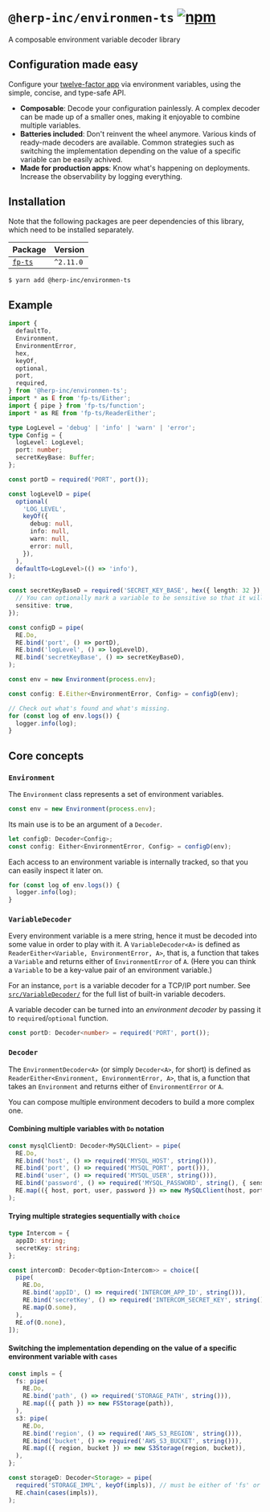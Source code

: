 # `@herp-inc/environmen-ts` [![npm](https://img.shields.io/npm/v/@herp-inc/environmen-ts)](https://www.npmjs.com/package/@herp-inc/environmen-ts)

A composable environment variable decoder library

## Configuration made easy

Configure your [twelve-factor app](https://12factor.net/) via environment variables, using the simple, concise, and type-safe API.

- **Composable**: Decode your configuration painlessly. A complex decoder can be made up of a smaller ones, making it enjoyable to combine multiple variables.
- **Batteries included**: Don't reinvent the wheel anymore. Various kinds of ready-made decoders are available. Common strategies such as switching the implementation depending on the value of a specific variable can be easily achived.
- **Made for production apps**: Know what's happening on deployments. Increase the observability by logging everything.

## Installation

Note that the following packages are peer dependencies of this library, which need to be installed separately.

| Package                                        | Version   |
| ---------------------------------------------- | --------- |
| [`fp-ts`](https://www.npmjs.com/package/fp-ts) | `^2.11.0` |

```sh
$ yarn add @herp-inc/environmen-ts
```

## Example

```typescript
import {
  defaultTo,
  Environment,
  EnvironmentError,
  hex,
  keyOf,
  optional,
  port,
  required,
} from '@herp-inc/environmen-ts';
import * as E from 'fp-ts/Either';
import { pipe } from 'fp-ts/function';
import * as RE from 'fp-ts/ReaderEither';

type LogLevel = 'debug' | 'info' | 'warn' | 'error';
type Config = {
  logLevel: LogLevel;
  port: number;
  secretKeyBase: Buffer;
};

const portD = required('PORT', port());

const logLevelD = pipe(
  optional(
    'LOG_LEVEL',
    keyOf({
      debug: null,
      info: null,
      warn: null,
      error: null,
    }),
  ),
  defaultTo<LogLevel>(() => 'info'),
);

const secretKeyBaseD = required('SECRET_KEY_BASE', hex({ length: 32 }), {
  // You can optionally mark a variable to be sensitive so that it will not be logged.
  sensitive: true,
});

const configD = pipe(
  RE.Do,
  RE.bind('port', () => portD),
  RE.bind('logLevel', () => logLevelD),
  RE.bind('secretKeyBase', () => secretKeyBaseD),
);

const env = new Environment(process.env);

const config: E.Either<EnvironmentError, Config> = configD(env);

// Check out what's found and what's missing.
for (const log of env.logs()) {
  logger.info(log);
}
```

## Core concepts

### `Environment`

The `Environment` class represents a set of environment variables.

```typescript
const env = new Environment(process.env);
```

Its main use is to be an argument of a `Decoder`.

```typescript
let configD: Decoder<Config>;
const config: Either<EnvironmentError, Config> = configD(env);
```

Each access to an environment variable is internally tracked, so that you can easily inspect it later on.

```typescript
for (const log of env.logs()) {
  logger.info(log);
}
```

### `VariableDecoder`

Every environment variable is a mere string, hence it must be decoded into some value in order to play with it. A `VariableDecoder<A>` is defined as `ReaderEither<Variable, EnvironmentError, A>`, that is, a function that takes a `Variable` and returns either of `EnvironmentError` of `A`. (Here you can think a `Variable` to be a key-value pair of an environment variable.)

For an instance, `port` is a variable decoder for a TCP/IP port number. See [`src/VariableDecoder/`](./src/VariableDecoder) for the full list of built-in variable decoders.

A variable decoder can be turned into an _environment decoder_ by passing it to `required`/`optional` function.

```typescript
const portD: Decoder<number> = required('PORT', port());
```

### `Decoder`

The `EnvironmentDecoder<A>` (or simply `Decoder<A>`, for short) is defined as `ReaderEither<Environment, EnvironmentError, A>`, that is, a function that takes an `Environment` and returns either of `EnvironmentError` or `A`.

You can compose multiple environment decoders to build a more complex one.

#### Combining multiple variables with `Do` notation

```typescript
const mysqlClientD: Decoder<MySQLClient> = pipe(
  RE.Do,
  RE.bind('host', () => required('MYSQL_HOST', string())),
  RE.bind('port', () => required('MYSQL_PORT', port())),
  RE.bind('user', () => required('MYSQL_USER', string())),
  RE.bind('password', () => required('MYSQL_PASSWORD', string(), { sensitive: true })),
  RE.map(({ host, port, user, password }) => new MySQLClient(host, port, user, password)),
);
```

#### Trying multiple strategies sequentially with `choice`

```typescript
type Intercom = {
  appID: string;
  secretKey: string;
};

const intercomD: Decoder<Option<Intercom>> = choice([
  pipe(
    RE.Do,
    RE.bind('appID', () => required('INTERCOM_APP_ID', string())),
    RE.bind('secretKey', () => required('INTERCOM_SECRET_KEY', string(), { sensitive: true })),
    RE.map(O.some),
  ),
  RE.of(O.none),
]);
```

#### Switching the implementation depending on the value of a specific environment variable with `cases`

```typescript
const impls = {
  fs: pipe(
    RE.Do,
    RE.bind('path', () => required('STORAGE_PATH', string())),
    RE.map(({ path }) => new FSStorage(path)),
  ),
  s3: pipe(
    RE.Do,
    RE.bind('region', () => required('AWS_S3_REGION', string())),
    RE.bind('bucket', () => required('AWS_S3_BUCKET', string())),
    RE.map(({ region, bucket }) => new S3Storage(region, bucket)),
  ),
};

const storageD: Decoder<Storage> = pipe(
  required('STORAGE_IMPL', keyOf(impls)), // must be either of 'fs' or 's3'
  RE.chain(cases(impls)),
);
```
